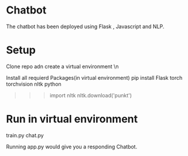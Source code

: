 # Chatbot

The chatbot has been deployed using Flask , Javascript and NLP.

# Setup

Clone repo adn create a virtual environment \n

Install all requierd Packages(in virtual environment)
pip install Flask torch torchvision nltk
python
>>> import nltk
>>> nltk.download('punkt')

# Run in virtual environment
train.py
chat.py

Running app.py would give you a responding Chatbot.
